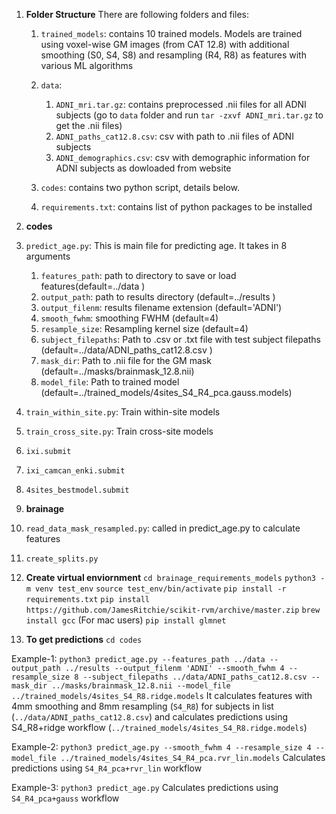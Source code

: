 1. **Folder Structure**
There are following folders and files:
   
   1. `trained_models`: contains 10 trained models. Models are trained using voxel-wise GM images (from CAT 12.8) with additional smoothing (S0, S4, S8) and resampling (R4, R8) as features with various ML algorithms
   
   2. `data`:
      1. `ADNI_mri.tar.gz`: contains preprocessed .nii files for all ADNI subjects (go to `data` folder and run `tar -zxvf ADNI_mri.tar.gz` to get the .nii files)
      2. `ADNI_paths_cat12.8.csv`: csv with path to .nii files of ADNI subjects
      3. `ADNI_demographics.csv`: csv with demographic information for ADNI subjects as dowloaded from website
   
   3. `codes`: contains two python script, details below.
   
   4. `requirements.txt`: contains list of python packages to be installed
   
   
2. **codes**
   
1. `predict_age.py`: This is main file for predicting age. It takes in 8 arguments
      1. `features_path`: path to directory to save or load features(default=../data )
      2. `output_path`: path to results directory (default=../results )
      3. `output_filenm`: results filename extension (default='ADNI')
      4. `smooth_fwhm`: smoothing FWHM (default=4) 
      5. `resample_size`: Resampling kernel size (default=4) 
      6. `subject_filepaths`: Path to .csv or .txt file with test subject filepaths (default=../data/ADNI_paths_cat12.8.csv )
      7. `mask_dir`: Path to .nii file for the GM mask (default=../masks/brainmask_12.8.nii) 
      8. `model_file`: Path to trained model (default=../trained_models/4sites_S4_R4_pca.gauss.models)
    
2. `train_within_site.py`: Train within-site models
    
3.  `train_cross_site.py`: Train cross-site models

4. `ixi.submit`

5. `ixi_camcan_enki.submit`
    
6. `4sites_bestmodel.submit`
   

   
2. **brainage** 

1. `read_data_mask_resampled.py`: called in predict_age.py to calculate features

2.  `create_splits.py`


3.  **Create virtual enviornment**
`cd brainage_requirements_models`
`python3 -m venv test_env`
`source test_env/bin/activate` 
`pip install -r requirements.txt`
`pip install https://github.com/JamesRitchie/scikit-rvm/archive/master.zip` 
`brew install gcc` (For mac users)
`pip install glmnet`


1. **To get predictions**
`cd codes`

Example-1:
`python3 predict_age.py --features_path ../data --output_path ../results --output_filenm 'ADNI' --smooth_fwhm 4 --resample_size 8 --subject_filepaths ../data/ADNI_paths_cat12.8.csv --mask_dir ../masks/brainmask_12.8.nii --model_file ../trained_models/4sites_S4_R8.ridge.models`
It calculates features with 4mm smoothing and 8mm resampling (`S4_R8`) for subjects in list (`../data/ADNI_paths_cat12.8.csv`) and calculates predictions using S4_R8+ridge workflow (`../trained_models/4sites_S4_R8.ridge.models`)

Example-2:
`python3 predict_age.py --smooth_fwhm 4 --resample_size 4 --model_file ../trained_models/4sites_S4_R4_pca.rvr_lin.models`
Calculates predictions using `S4_R4_pca+rvr_lin` workflow

Example-3:
`python3 predict_age.py`
Calculates predictions using `S4_R4_pca+gauss` workflow
